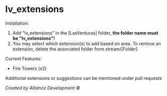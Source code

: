 # lv_extensions

Installation:

1) Add "lv_extensions" in the [LasVenturas] folder, **the folder name must be "lv_extensions"!**
2) You may select which extension(s) to add based on area. To remove an extension, delete the associated folder from stream/[Folder]

Current Features:
- Fire Towers (x2)

Additional extensions or suggestions can be mentioned under pull requests

*Created by Alliance Development ©*
